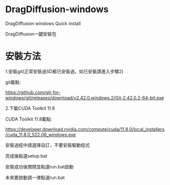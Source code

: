 # DragDiffusion-windows
DragDiffusion windows Quick install

DragDiffusion一鍵安裝包

# 安裝方法

1.安裝git(正常安裝過SD都已安裝過，如已安裝請進入步驟2)

git載點:

https://github.com/git-for-windows/git/releases/download/v2.42.0.windows.2/Git-2.42.0.2-64-bit.exe

2.下載CUDA Toolkit 11.8

CUDA Toolkit 11.8載點:

https://developer.download.nvidia.com/compute/cuda/11.8.0/local_installers/cuda_11.8.0_522.06_windows.exe

安裝過程中請選擇自訂，不要安裝驅動程式

完成後點選setup.bat

安裝成功後關閉並點選run.bat啟動

未來要啟動請一律點選run.bat
